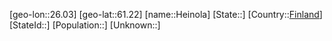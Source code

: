 ﻿---
location: [61.22,26.03]
type: City
tags:
- geo/City


SpocWebEntityId: 30857
isDeleted: false
confidential: public

---
[geo-lon::26.03]
[geo-lat::61.22]
[name::Heinola]
[State::]
[Country::[Finland](geo/Continent/Europe/Finland.md)]
[StateId::]
[Population::]
[Unknown::]

